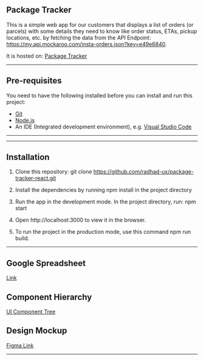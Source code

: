 ## **Package Tracker**

This is a simple web app for our customers that displays a list of orders (or parcels) with some details they need to know like order status, ETAs, pickup locations, etc. by fetching the data from the API Endpoint: https://my.api.mockaroo.com/insta-orders.json?key=e49e6840.

It is hosted on: [Package Tracker]()

---

## Pre-requisites

You need to have the following installed before you can install and run this project:

- [Git](https://git-scm.com/book/en/v2/Getting-Started-Installing-Git)
- [Node.js](https://nodejs.org/en/download/)
- An IDE (Integrated development environment), e.g. [Visual Studio Code](https://code.visualstudio.com/download)

---

---

## Installation

1. Clone this repository: git clone https://github.com/radhad-ux/package-tracker-react.git

2. Install the dependencies by running npm install in the project directory

3. Run the app in the development mode. In the project directory, run: npm start

4. Open http://localhost:3000 to view it in the browser.

5. To run the project in the production mode, use this command npm run build.

---

## Google Spreadsheet

[Link](https://docs.google.com/spreadsheets/d/1yZRVkG6PhMsk5-NswbhyArTYbRY_m56QTVzzDk-QgcM/edit?usp=sharing)

## Component Hierarchy

[UI Component Tree](https://whimsical.com/package-tracker-5Eyo1d1MsdViQJwa73yNLc)

## Design Mockup

[Figma Link](https://www.figma.com/file/DXB4Q7hVTteD2vEVLWxuDK/Package-Tracker-React?node-id=0%3A1)

---
